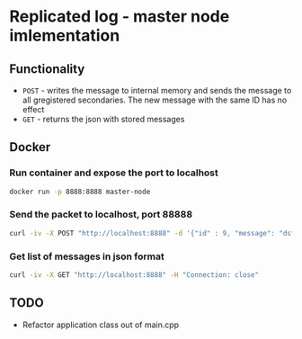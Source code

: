 # Replicated log - master node imlementation

## Functionality

- `POST` - writes the message to internal memory and sends the message to all gregistered secondaries. The new message with the same ID has no effect
- `GET` - returns the json with stored messages

## Docker

### Run container and expose the port to localhost

```bash
docker run -p 8888:8888 master-node
```

### Send the packet to localhost, port 88888

```bash
curl -iv -X POST "http://localhost:8888" -d '{"id" : 9, "message": "dsfdsmsg_log"}' -H "Connection: close"
```

### Get list of messages in json format

```bash
curl -iv -X GET "http://localhost:8888" -H "Connection: close" 
```

## TODO

- Refactor application class out of main.cpp
